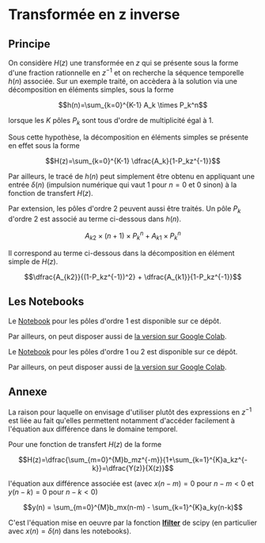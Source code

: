 # Transformée en z inverse

## Principe

On considère $H(z)$ une transformée en $z$ qui se présente sous la forme d'une fraction rationnelle en $z^{-1}$ et on recherche la séquence temporelle $h(n)$ associée. Sur un exemple traité, on accèdera à la solution via une décomposition en éléments simples, sous la forme

$$h(n)=\sum_{k=0}^{K-1} A_k \times P_k^n$$

lorsque les $K$ pôles $P_k$ sont tous d'ordre de multiplicité égal à 1.

Sous cette hypothèse, la décomposition en éléments simples se présente en effet sous la forme

$$H(z)=\sum_{k=0}^{K-1} \dfrac{A_k}{1-P_kz^{-1}}$$

Par ailleurs, le tracé de $h(n)$ peut simplement être obtenu en appliquant une entrée $\delta(n)$ (impulsion numérique qui vaut $1$ pour $n=0$ et $0$ sinon) à la fonction de transfert $H(z)$.

Par extension, les pôles d'ordre 2 peuvent aussi être traités. Un pôle $P_k$ d'ordre 2 est associé au terme ci-dessous dans $h(n)$.

$$A_{k2} \times (n+1) \times P_k^n + A_{k1} \times P_k^n$$

Il correspond au terme ci-dessous dans la décomposition en élément simple de $H(z)$.

$$\dfrac{A_{k2}}{(1-P_kz^{-1})^2} + \dfrac{A_{k1}}{1-P_kz^{-1}}$$

## Les Notebooks

Le [Notebook](tzinv_ordre1.ipynb) pour les pôles d'ordre 1 est disponible sur ce dépôt.

Par ailleurs, on peut disposer aussi de [la version sur Google Colab](https://colab.research.google.com/drive/1apsHT_S6EJ6aIAlqmrPvxvE24gnwubkB?usp=drive_link).

Le [Notebook](tzinv_ordre2.ipynb) pour les pôles d'ordre 1 ou 2 est disponible sur ce dépôt.

Par ailleurs, on peut disposer aussi de [la version sur Google Colab](https://colab.research.google.com/drive/1-FxWG_sAFUHAgCftML5VYthL1JakQ7O5?usp=drive_link).

## Annexe

La raison pour laquelle on envisage d'utiliser plutôt des expressions en $z^{-1}$ est liée au fait qu'elles permettent notamment d'accéder facilement à l'équation aux différence dans le domaine temporel.

Pour une fonction de transfert $H(z)$ de la forme

$$H(z)=\dfrac{\sum_{m=0}^{M}b_mz^{-m}}{1+\sum_{k=1}^{K}a_kz^{-k}}=\dfrac{Y(z)}{X(z)}$$

l'équation aux différence associée est (avec $x(n-m)=0$ pour $n-m<0$ et $y(n-k)=0$ pour $n-k<0$)

$$y(n) = \sum_{m=0}^{M}b_mx(n-m) - \sum_{k=1}^{K}a_ky(n-k)$$

C'est l'équation mise en oeuvre par la fonction [**lfilter**](https://docs.scipy.org/doc/scipy/reference/generated/scipy.signal.lfilter.html) de scipy (en particulier avec $x(n)=\delta(n)$ dans les notebooks).
